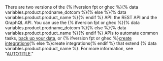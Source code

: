 There are two versions of the {% ifversion fpt or ghec %}{% data variables.product.prodname_dotcom %}{% else %}{% data variables.product.product_name %}{% endif %} API: the REST API and the GraphQL API. You can use the {% ifversion fpt or ghec %}{% data variables.product.prodname_dotcom %}{% else %}{% data variables.product.product_name %}{% endif %} APIs to automate common tasks, [back up your data](/repositories/archiving-a-github-repository/backing-up-a-repository), or {% ifversion fpt or ghec %}[create integrations](/get-started/exploring-integrations/about-integrations){% else %}create integrations{% endif %} that extend {% data variables.product.product_name %}. For more information, see "[AUTOTITLE](/rest/overview/about-githubs-apis)."
